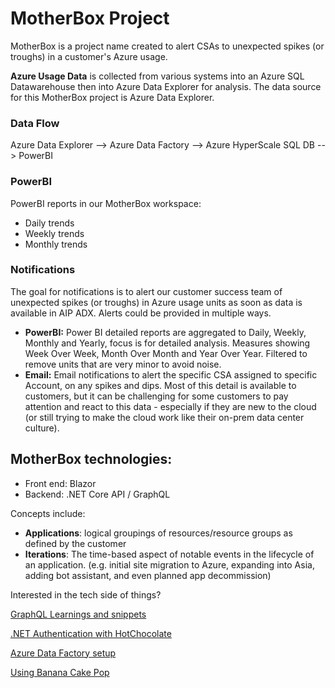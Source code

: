 # MotherBox Project
MotherBox is a project name created to alert CSAs to unexpected spikes (or troughs) in a customer's Azure usage.

**Azure Usage Data** is collected from various systems into an Azure SQL Datawarehouse then into Azure Data Explorer for analysis. The data source for this MotherBox project is Azure Data Explorer.

### Data Flow
Azure Data Explorer --> Azure Data Factory --> Azure HyperScale SQL DB --> PowerBI

### PowerBI
PowerBI reports in our MotherBox workspace:
- Daily trends
- Weekly trends
- Monthly trends

### Notifications
The goal for notifications is to alert our customer success team of unexpected spikes (or troughs) in Azure usage units as soon as data is available in AIP ADX. Alerts could be provided in multiple ways.
- **PowerBI:** Power BI detailed reports are aggregated to Daily, Weekly, Monthly and Yearly, focus is for detailed analysis. Measures showing Week Over Week, Month Over Month and Year Over Year. Filtered to remove units that are very minor to avoid noise.
- **Email:** Email notifications to alert the specific CSA assigned to specific Account, on any spikes and dips. Most of this detail is available to customers, but it can be challenging for some customers to pay attention and react to this data - especially if they are new to the cloud (or still trying to make the cloud work like their on-prem data center culture).

## MotherBox technologies: 
- Front end: Blazor
- Backend: .NET Core API / GraphQL

Concepts include:
- **Applications**: logical groupings of resources/resource groups as defined by the customer
- **Iterations**: The time-based aspect of notable events in the lifecycle of an application. (e.g. initial site migration to Azure, expanding into Asia, adding bot assistant, and even planned app decommission)

Interested in the tech side of things?

[GraphQL Learnings and snippets](./GraphQL)

[.NET Authentication with HotChocolate](../.NET/Authentication)

[Azure Data Factory setup](./Data)

[Using Banana Cake Pop](./Banana%20Cake%20Pop/Readme.md)
